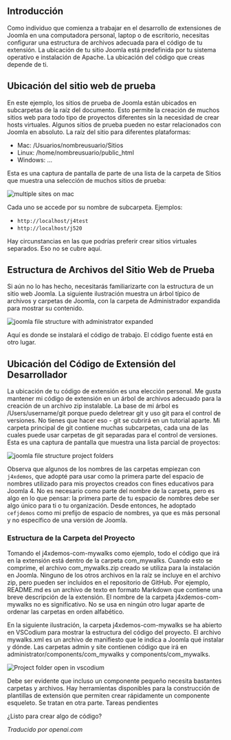 <!-- Filename: J4.x:Developer:_File_Structure / Display title: Estructura de Archivos de Ejemplo -->

## Introducción

Como individuo que comienza a trabajar en el desarrollo de extensiones de Joomla en una computadora personal, laptop o de escritorio, necesitas configurar una estructura de archivos adecuada para el código de tu extensión. La ubicación de tu sitio Joomla está predefinida por tu sistema operativo e instalación de Apache. La ubicación del código que creas depende de ti.

## Ubicación del sitio web de prueba

En este ejemplo, los sitios de prueba de Joomla están ubicados en subcarpetas de la raíz del documento. Esto permite la creación de muchos sitios web para todo tipo de proyectos diferentes sin la necesidad de crear hosts virtuales. Algunos sitios de prueba pueden no estar relacionados con Joomla en absoluto. La raíz del sitio para diferentes plataformas:

- Mac: /Usuarios/nombreusuario/Sitios
- Linux: /home/nombreusuario/public_html
- Windows: ...

Esta es una captura de pantalla de parte de una lista de la carpeta de Sitios que muestra una selección de muchos sitios de prueba:

![multiple sites on mac](../../../en/images/getting-started/developer-file-structure-mac-sites.png)

Cada uno se accede por su nombre de subcarpeta. Ejemplos:

- `http://localhost/j4test`
- `http://localhost/j520`

Hay circunstancias en las que podrías preferir crear sitios virtuales separados. Eso no se cubre aquí.

## Estructura de Archivos del Sitio Web de Prueba

Si aún no lo has hecho, necesitarás familiarizarte con la estructura de un sitio web Joomla. La siguiente ilustración muestra un árbol típico de archivos y carpetas de Joomla, con la carpeta de Administrador expandida para mostrar su contenido.

![joomla file structure with administrator expanded](../../../en/images/getting-started/developer-file-structure-mac-joomla.png)

Aquí es donde se instalará el código de trabajo. El código fuente está en otro lugar.

## Ubicación del Código de Extensión del Desarrollador

La ubicación de tu código de extensión es una elección personal. Me gusta mantener mi código de extensión en un árbol de archivos adecuado para la creación de un archivo zip instalable. La base de mi árbol es /Users/username/git porque puedo deletrear git y uso git para el control de versiones. No tienes que hacer eso - git se cubrirá en un tutorial aparte. Mi carpeta principal de git contiene muchas subcarpetas, cada una de las cuales puede usar carpetas de git separadas para el control de versiones. Esta es una captura de pantalla que muestra una lista parcial de proyectos:

![joomla file structure project folders](../../../en/images/getting-started/developer-file-structure-mac-project-folders.png)

Observa que algunos de los nombres de las carpetas empiezan con `j4xdemos`, que adopté para usar como la primera parte del espacio de nombres utilizado para mis proyectos creados con fines educativos para Joomla 4. No es necesario como parte del nombre de la carpeta, pero es algo en lo que pensar: la primera parte de tu espacio de nombres debe ser algo único para ti o tu organización. Desde entonces, he adoptado `cefjdemos` como mi prefijo de espacio de nombres, ya que es más personal y no específico de una versión de Joomla.

### Estructura de la Carpeta del Proyecto

Tomando el j4xdemos-com-mywalks como ejemplo, todo el código que irá en la extensión está dentro de la carpeta com_mywalks. Cuando esto se comprime, el archivo com_mywalks.zip creado se utiliza para la instalación en Joomla. Ninguno de los otros archivos en la raíz se incluye en el archivo zip, pero pueden ser incluidos en el repositorio de GitHub. Por ejemplo, README.md es un archivo de texto en formato Markdown que contiene una breve descripción de la extensión. El nombre de la carpeta j4xdemos-com-mywalks no es significativo. No se usa en ningún otro lugar aparte de ordenar las carpetas en orden alfabético.

En la siguiente ilustración, la carpeta j4xdemos-com-mywalks se ha abierto en VSCodium para mostrar la estructura del código del proyecto. El archivo mywalks.xml es un archivo de manifiesto que le indica a Joomla qué instalar y dónde. Las carpetas admin y site contienen código que irá en administrator/components/com_mywalks y components/com_mywalks.

![Project folder open in vscodium](../../../en/images/getting-started/developer-file-structure-mac-vscodium.png)

Debe ser evidente que incluso un componente pequeño necesita bastantes carpetas y archivos. Hay herramientas disponibles para la construcción de plantillas de extensión que permiten crear rápidamente un componente esqueleto. Se tratan en otra parte. Tareas pendientes

¿Listo para crear algo de código?

*Traducido por openai.com*

